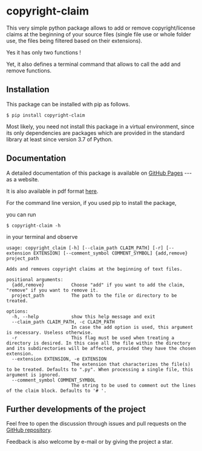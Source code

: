 # copyright-claim

This very simple python package allows to add or remove copyright/license claims at
the beginning of your  source files (single file use or whole folder use, the
files being filtered based on their extensions).

 Yes it has only two functions !


Yet, it also defines a terminal command that allows to call the add and remove functions.



## Installation
This package can be installed with pip as follows.

```
$ pip install copyright-claim
```

Most likely, you need not install this package in a virtual environment,
since its only dependencies are packages which are provided
in the standard library at least since version 3.7 of Python. 



## Documentation

A detailed documentation of this package is available on 
[GitHub Pages](https://completementgaga.github.io/copyright-claim/) --- as a website.

It is also available in pdf format
[here](https://github.com/completementgaga/npGUI/blob/master/sphinx/build/latex/npgui.pdf).

For the command line version, if you used pip to install the package,

you can run 
```
$ copyright-claim -h
```
in your terminal and observe
```
usage: copyright_claim [-h] [--claim_path CLAIM_PATH] [-r] [--extension EXTENSION] [--comment_symbol COMMENT_SYMBOL] {add,remove} project_path

Adds and removes copyright claims at the beginning of text files.

positional arguments:
  {add,remove}          Choose "add" if you want to add the claim, "remove" if you want to remove it.
  project_path          The path to the file or directory to be treated.

options:
  -h, --help            show this help message and exit
  --claim_path CLAIM_PATH, -c CLAIM_PATH
                        In case the add option is used, this argument is necessary. Useless otherwise.
  -r                    This flag must be used when treating a directory is desired. In this case all the file within the directory and its subdirectories will be affected, provided they have the chosen extension.
  --extension EXTENSION, -e EXTENSION
                        The extension that characterizes the file(s) to be treated. Defaults to ".py". When processing a single file, this argument is ignored.
  --comment_symbol COMMENT_SYMBOL
                        The string to be used to comment out the lines of the claim block. Defaults to '# '.
```



## Further developments of the project

Feel free to open the discussion through issues and pull requests on the [GitHub repository](https://github.com/completementgaga/copyright-claim).

Feedback is also welcome by e-mail or by giving the project a star.
















